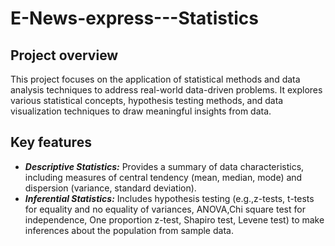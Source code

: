 # E-News-express---Statistics

## Project overview
This project focuses on the application of statistical methods and data analysis techniques to address real-world data-driven problems. It explores various statistical concepts, hypothesis testing methods, and data visualization techniques to draw meaningful insights from data.

## Key features 
* *__Descriptive Statistics:__* Provides a summary of data characteristics, including measures of central tendency (mean, median, mode) and dispersion (variance, standard deviation).
* *__Inferential Statistics:__* Includes hypothesis testing (e.g.,z-tests, t-tests for equality and no equality of variances, ANOVA,Chi square test for independence, One proportion z-test, Shapiro test, Levene test) to make inferences about the population from sample data.
